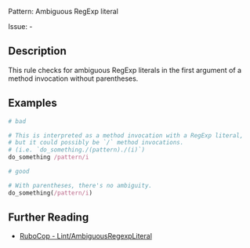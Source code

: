 Pattern: Ambiguous RegExp literal

Issue: -

## Description

This rule checks for ambiguous RegExp literals in the first argument of a method invocation without parentheses.

## Examples

```ruby
# bad

# This is interpreted as a method invocation with a RegExp literal,
# but it could possibly be `/` method invocations.
# (i.e. `do_something./(pattern)./(i)`)
do_something /pattern/i
```
```ruby
# good

# With parentheses, there's no ambiguity.
do_something(/pattern/i)
```

## Further Reading

* [RuboCop - Lint/AmbiguousRegexpLiteral](https://docs.rubocop.org/rubocop/cops_lint.html#lintambiguousregexpliteral)
